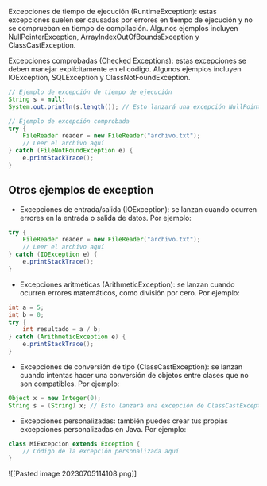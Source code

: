 Excepciones de tiempo de ejecución (RuntimeException): estas excepciones suelen ser causadas por errores en tiempo de ejecución y no se comprueban en tiempo de compilación. Algunos ejemplos incluyen NullPointerException, ArrayIndexOutOfBoundsException y ClassCastException.

Excepciones comprobadas (Checked Exceptions): estas excepciones se deben manejar explícitamente en el código. Algunos ejemplos incluyen IOException, SQLException y ClassNotFoundException.

```java
// Ejemplo de excepción de tiempo de ejecución
String s = null;
System.out.println(s.length()); // Esto lanzará una excepción NullPointerException
```

```java 
// Ejemplo de excepción comprobada
try {
	FileReader reader = new FileReader("archivo.txt");
    // Leer el archivo aquí
} catch (FileNotFoundException e) {
    e.printStackTrace();
}
```

## Otros ejemplos de exception 

- Excepciones de entrada/salida (IOException): se lanzan cuando ocurren errores en la entrada o salida de datos. Por ejemplo:

```java
try {
    FileReader reader = new FileReader("archivo.txt");
    // Leer el archivo aquí
} catch (IOException e) {
    e.printStackTrace();
}
```

- Excepciones aritméticas (ArithmeticException): se lanzan cuando ocurren errores matemáticos, como división por cero. Por ejemplo:

```java
int a = 5;
int b = 0;
try {
    int resultado = a / b;
} catch (ArithmeticException e) {
    e.printStackTrace();
}
```

- Excepciones de conversión de tipo (ClassCastException): se lanzan cuando intentas hacer una conversión de objetos entre clases que no son compatibles. Por ejemplo:

```java
Object x = new Integer(0);
String s = (String) x; // Esto lanzará una excepción de ClassCastException
```

- Excepciones personalizadas: también puedes crear tus propias excepciones personalizadas en Java. Por ejemplo:

```java
class MiExcepcion extends Exception {
    // Código de la excepción personalizada aquí
}
```

![[Pasted image 20230705114108.png]]